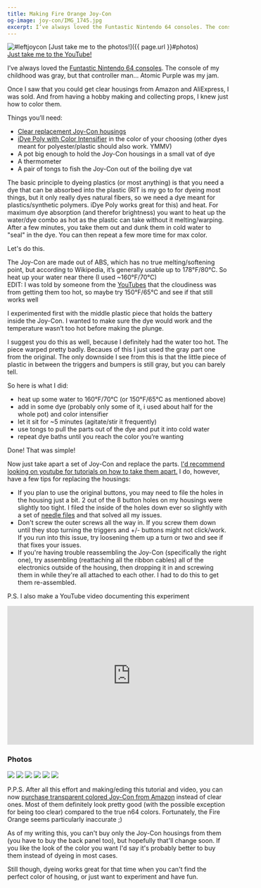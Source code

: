 ```yaml
---
title: Making Fire Orange Joy-Con
og-image: joy-con/IMG_1745.jpg
excerpt: I’ve always loved the Funtastic Nintendo 64 consoles. The console of my childhood was gray, but that controller man… Atomic Purple was my jam.
---
```


![#leftjoycon](/img/joy-con/IMG_1745.jpg)
[Just take me to the photos!]({{ page.url }}#photos)  
[Just take me to the YouTube!](https://www.youtube.com/watch?v=gCNbDy_LYfw)


I’ve always loved the [Funtastic Nintendo 64 consoles](http://nintendo64.wikia.com/wiki/Funtastic_Color_Series). The console of my childhood was gray, but that controller man… Atomic Purple was my jam.

Once I saw that you could get clear housings from Amazon and AliExpress, I was sold. And from having a hobby making and collecting props, I knew just how to color them.  

Things you’ll need:
- [Clear replacement Joy-Con housings](https://www.amazon.com/gp/product/B07527NNBG/ref=as_li_tl?ie=UTF8&tag=holimandotorg-20&camp=1789&creative=9325&linkCode=as2&creativeASIN=B07527NNBG&linkId=2c675c7f9fde1bcd1484ad05f1abf719)
 - [iDye Poly with Color Intensifier](https://www.amazon.com/gp/product/B00EYK21UY/ref=as_li_tl?ie=UTF8&tag=holimandotorg-20&camp=1789&creative=9325&linkCode=as2&creativeASIN=B00EYK21UY&linkId=8e235289620d76fb8104da960faaea68) in the color of your choosing (other dyes meant for polyester/plastic should also work. YMMV)
 - A pot big enough to hold the Joy-Con housings in a small vat of dye
 - A thermometer
 - A pair of tongs to fish the Joy-Con out of the boiling dye vat  

The basic principle to dyeing plastics (or most anything) is that you need a dye that can be absorbed into the plastic (RIT is my go to for dyeing most things, but it only really dyes natural fibers, so we need a dye meant for plastics/synthetic polymers. iDye Poly works great for this) and heat. For maximum dye absorption (and therefor brightness) you want to heat up the water/dye combo as hot as the plastic can take without it melting/warping. After a few minutes, you take them out and dunk them in cold water to "seal" in the dye. You can then repeat a few more time for max color.  

Let's do this.  

The Joy-Con are made out of ABS, which has no true melting/softening point, but according to Wikipedia, it’s generally usable up to 178°F/80°C. So heat up your water near there (I used ~160°F/70°C)  
EDIT: I was told by someone from the [YouTubes](https://www.youtube.com/watch?v=gCNbDy_LYfw) that the cloudiness was from getting them too hot, so maybe try 150°F/65°C and see if that still works well

I experimented first with the middle plastic piece that holds the battery inside the Joy-Con. I wanted to make sure the dye would work and the temperature wasn’t too hot before making the plunge.  

I suggest you do this as well, because I definitely had the water too hot. The piece warped pretty badly. Becaues of this I just used the gray part one from the original. The only downside I see from this is that the little piece of plastic in between the triggers and bumpers is still gray, but you can barely tell.  

So here is what I did:
 - heat up some water to 160°F/70°C (or 150°F/65°C as mentioned above)
 - add in some dye (probably only some of it, i used about half for the whole pot) and color intensifier
 - let it sit for ~5 minutes (agitate/stir it frequently)
 - use tongs to pull the parts out of the dye and put it into cold water
 - repeat dye baths until you reach the color you’re wanting  

Done! That was simple!  

Now just take apart a set of Joy-Con and replace the parts.
[I'd recommend looking on youtube for tutorials on how to take them apart.](https://www.youtube.com/watch?v=unZABUO5w60) I do, however, have a few tips for replacing the housings:
 - If you plan to use the original buttons, you may need to file the holes in the housing just a bit. 2 out of the 8 button holes on my housings were slightly too tight. I filed the inside of the holes down ever so slightly with a set of [needle files](https://www.amazon.com/gp/product/B01MRCZKIX/ref=as_li_qf_sp_asin_il_tl?ie=UTF8&tag=holimandotorg-20&camp=1789&creative=9325&linkCode=as2&creativeASIN=B01MRCZKIX&linkId=96d945b48823d05b6d50187b541aaa18) and that solved all my issues.
 - Don't screw the outer screws all the way in. If you screw them down until they stop turning the triggers and +/- buttons might not click/work. If you run into this issue, try loosening them up a turn or two and see if that fixes your issues.
 - If you're having trouble reassembling the Joy-Con (specifically the right one), try assembling (reattaching all the ribbon cables) all of the electronics outside of the housing, then dropping it in and screwing them in while they're all attached to each other. I had to do this to get them re-assembled.

P.S. I also make a YouTube video documenting this experiment 

<iframe width="560" height="315" src="https://www.youtube.com/embed/gCNbDy_LYfw" frameborder="0" allowfullscreen></iframe>


### Photos
![](/img/joy-con/IMG_1729.jpg)
![](/img/joy-con/IMG_1743.jpg)
![](/img/joy-con/IMG_1734.jpg)
![](/img/joy-con/IMG_1736.jpg)
![](/img/joy-con/IMG_1745.jpg)
![](/img/joy-con/IMG_1748.jpg)

P.P.S. After all this effort and making/eding this tutorial and video, you can now [purchase transparent colored Joy-Con from Amazon](https://www.amazon.com/gp/product/B07527NNBG/ref=as_li_tl?ie=UTF8&tag=holimandotorg-20&camp=1789&creative=9325&linkCode=as2&creativeASIN=B07527NNBG&linkId=2c675c7f9fde1bcd1484ad05f1abf719) instead of clear ones. Most of them definitely look pretty good (with the possible exception for being too clear) compared to the true n64 colors. Fortunately, the Fire Orange seems particularly inaccurate ;)  

As of my writing this, you can't buy only the Joy-Con housings from them (you have to buy the back panel too), but hopefully that'll change soon. If you like the look of the color you want I'd say it's probably better to buy them instead of dyeing in most cases.  

Still though, dyeing works great for that time when you can't find the perfect color of housing, or just want to experiment and have fun.
